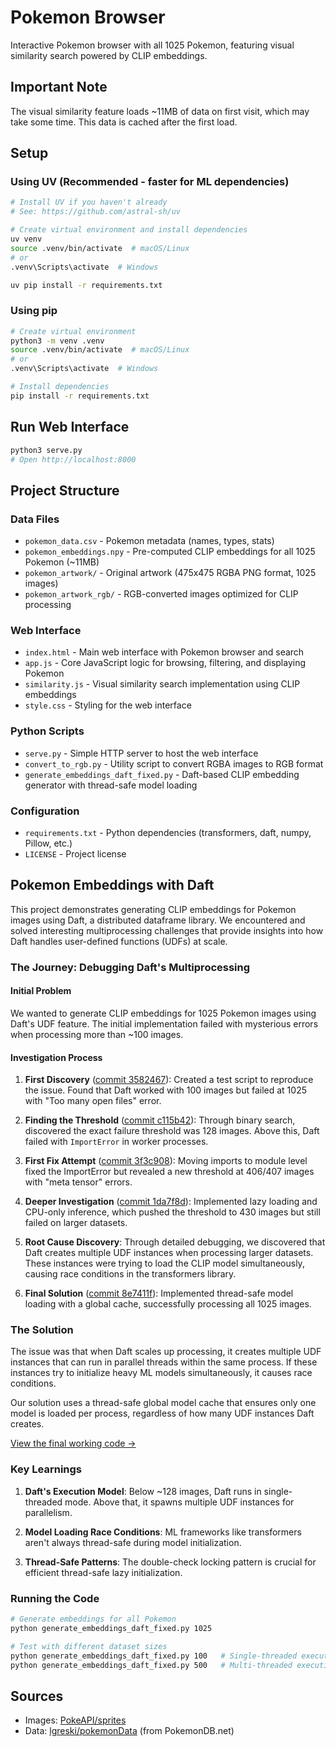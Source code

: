 # Pokemon Browser

Interactive Pokemon browser with all 1025 Pokemon, featuring visual similarity search powered by CLIP embeddings.

## Important Note

The visual similarity feature loads ~11MB of data on first visit, which may take some time. This data is cached after the first load.

## Setup

### Using UV (Recommended - faster for ML dependencies)
```bash
# Install UV if you haven't already
# See: https://github.com/astral-sh/uv

# Create virtual environment and install dependencies
uv venv
source .venv/bin/activate  # macOS/Linux
# or
.venv\Scripts\activate  # Windows

uv pip install -r requirements.txt
```

### Using pip
```bash
# Create virtual environment
python3 -m venv .venv
source .venv/bin/activate  # macOS/Linux
# or
.venv\Scripts\activate  # Windows

# Install dependencies
pip install -r requirements.txt
```

## Run Web Interface
```bash
python3 serve.py
# Open http://localhost:8000
```

## Project Structure

### Data Files
- `pokemon_data.csv` - Pokemon metadata (names, types, stats)
- `pokemon_embeddings.npy` - Pre-computed CLIP embeddings for all 1025 Pokemon (~11MB)
- `pokemon_artwork/` - Original artwork (475x475 RGBA PNG format, 1025 images)
- `pokemon_artwork_rgb/` - RGB-converted images optimized for CLIP processing

### Web Interface
- `index.html` - Main web interface with Pokemon browser and search
- `app.js` - Core JavaScript logic for browsing, filtering, and displaying Pokemon
- `similarity.js` - Visual similarity search implementation using CLIP embeddings
- `style.css` - Styling for the web interface

### Python Scripts
- `serve.py` - Simple HTTP server to host the web interface
- `convert_to_rgb.py` - Utility script to convert RGBA images to RGB format
- `generate_embeddings_daft_fixed.py` - Daft-based CLIP embedding generator with thread-safe model loading

### Configuration
- `requirements.txt` - Python dependencies (transformers, daft, numpy, Pillow, etc.)
- `LICENSE` - Project license

## Pokemon Embeddings with Daft

This project demonstrates generating CLIP embeddings for Pokemon images using Daft, a distributed dataframe library. We encountered and solved interesting multiprocessing challenges that provide insights into how Daft handles user-defined functions (UDFs) at scale.

### The Journey: Debugging Daft's Multiprocessing

#### Initial Problem
We wanted to generate CLIP embeddings for 1025 Pokemon images using Daft's UDF feature. The initial implementation failed with mysterious errors when processing more than ~100 images.

#### Investigation Process

1. **First Discovery** ([commit 3582467](../../commit/3582467)): Created a test script to reproduce the issue. Found that Daft worked with 100 images but failed at 1025 with "Too many open files" error.

2. **Finding the Threshold** ([commit c115b42](../../commit/c115b42)): Through binary search, discovered the exact failure threshold was 128 images. Above this, Daft failed with `ImportError` in worker processes.

3. **First Fix Attempt** ([commit 3f3c908](../../commit/3f3c908)): Moving imports to module level fixed the ImportError but revealed a new threshold at 406/407 images with "meta tensor" errors.

4. **Deeper Investigation** ([commit 1da7f8d](../../commit/1da7f8d)): Implemented lazy loading and CPU-only inference, which pushed the threshold to 430 images but still failed on larger datasets.

5. **Root Cause Discovery**: Through detailed debugging, we discovered that Daft creates multiple UDF instances when processing larger datasets. These instances were trying to load the CLIP model simultaneously, causing race conditions in the transformers library.

6. **Final Solution** ([commit 8e7411f](../../commit/8e7411f)): Implemented thread-safe model loading with a global cache, successfully processing all 1025 images.

### The Solution

The issue was that when Daft scales up processing, it creates multiple UDF instances that can run in parallel threads within the same process. If these instances try to initialize heavy ML models simultaneously, it causes race conditions.

Our solution uses a thread-safe global model cache that ensures only one model is loaded per process, regardless of how many UDF instances Daft creates.

[View the final working code →](generate_embeddings_daft_fixed.py)

### Key Learnings

1. **Daft's Execution Model**: Below ~128 images, Daft runs in single-threaded mode. Above that, it spawns multiple UDF instances for parallelism.

2. **Model Loading Race Conditions**: ML frameworks like transformers aren't always thread-safe during model initialization.

3. **Thread-Safe Patterns**: The double-check locking pattern is crucial for efficient thread-safe lazy initialization.

### Running the Code

```bash
# Generate embeddings for all Pokemon
python generate_embeddings_daft_fixed.py 1025

# Test with different dataset sizes
python generate_embeddings_daft_fixed.py 100   # Single-threaded execution
python generate_embeddings_daft_fixed.py 500   # Multi-threaded execution
```


## Sources
- Images: [PokeAPI/sprites](https://github.com/PokeAPI/sprites)
- Data: [lgreski/pokemonData](https://github.com/lgreski/pokemonData) (from PokemonDB.net)
